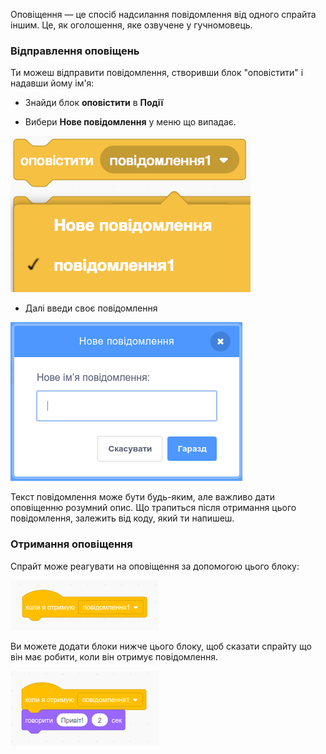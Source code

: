 Оповіщення — це спосіб надсилання повідомлення від одного спрайта іншим. Це, як оголошення, яке озвучене у гучномовець.

### Відправлення оповіщень

Ти можеш відправити повідомлення, створивши блок "оповістити" і надавши йому ім'я:

+ Знайди блок **оповістити** в **Події**

+ Вибери **Нове повідомлення** у меню що випадає.

![меню, що випадає, блоку оповістити](images/broadcast-block.png)

+ Далі введи своє повідомлення

![Створіть оповіщення](images/new-broadcast.png)

Текст повідомлення може бути будь-яким, але важливо дати оповіщенню розумний опис. Що трапиться після отримання цього повідомлення, залежить від коду, який ти напишеш.

### Отримання оповіщення

Спрайт може реагувати на оповіщення за допомогою цього блоку:

![Отримання оповіщення](images/receive-a-broadcast.png)

Ви можете додати блоки нижче цього блоку, щоб сказати спрайту що він має робити, коли він отримує повідомлення.

![Приклад](images/receive-example.png)